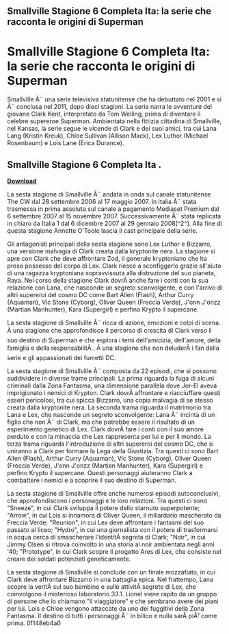 ## Smallville Stagione 6 Completa Ita: la serie che racconta le origini di Superman

  
# Smallville Stagione 6 Completa Ita: la serie che racconta le origini di Superman
 
Smallville Ã¨ una serie televisiva statunitense che ha debuttato nel 2001 e si Ã¨ conclusa nel 2011, dopo dieci stagioni. La serie narra le avventure del giovane Clark Kent, interpretato da Tom Welling, prima di diventare il celebre supereroe Superman. Ambientata nella fittizia cittadina di Smallville, nel Kansas, la serie segue le vicende di Clark e dei suoi amici, tra cui Lana Lang (Kristin Kreuk), Chloe Sullivan (Allison Mack), Lex Luthor (Michael Rosenbaum) e Lois Lane (Erica Durance).
 
## Smallville Stagione 6 Completa Ita .


[**Download**](https://www.google.com/url?q=https%3A%2F%2Fbyltly.com%2F2tKQAV&sa=D&sntz=1&usg=AOvVaw1vXHlpsCZt6Dh2u9BYEeLM)

 
La sesta stagione di Smallville Ã¨ andata in onda sul canale statunitense The CW dal 28 settembre 2006 al 17 maggio 2007. In Italia Ã¨ stata trasmessa in prima assoluta sul canale a pagamento Mediaset Premium dal 6 settembre 2007 al 15 novembre 2007. Successivamente Ã¨ stata replicata in chiaro da Italia 1 dal 6 dicembre 2007 al 29 gennaio 2008[^2^]. Alla fine di questa stagione Annette O'Toole lascia il cast principale della serie.
 
Gli antagonisti principali della sesta stagione sono Lex Luthor e Bizzarro, una versione malvagia di Clark creata dalla kryptonite nera. La stagione si apre con Clark che deve affrontare Zod, il generale kryptoniano che ha preso possesso del corpo di Lex. Clark riesce a sconfiggerlo grazie all'aiuto di una ragazza kryptoniana sopravvissuta alla distruzione del suo pianeta, Raya. Nel corso della stagione Clark dovrÃ  anche fare i conti con la sua relazione con Lana, che nasconde un segreto sconvolgente, e con l'arrivo di altri supereroi del cosmo DC come Bart Allen (Flash), Arthur Curry (Aquaman), Vic Stone (Cyborg), Oliver Queen (Freccia Verde), J'onn J'onzz (Martian Manhunter), Kara (Supergirl) e perfino Krypto il supercane.
 
La sesta stagione di Smallville Ã¨ ricca di azione, emozioni e colpi di scena. Ã una stagione che approfondisce il percorso di crescita di Clark verso il suo destino di Superman e che esplora i temi dell'amicizia, dell'amore, della famiglia e della responsabilitÃ . Ã una stagione che non deluderÃ  i fan della serie e gli appassionati dei fumetti DC.
  
La sesta stagione di Smallville Ã¨ composta da 22 episodi, che si possono suddividere in diverse trame principali. La prima riguarda la fuga di alcuni criminali dalla Zona Fantasma, una dimensione parallela dove Jor-El aveva imprigionato i nemici di Krypton. Clark dovrÃ  affrontare e riacciuffare questi esseri pericolosi, tra cui spicca Bizzarro, una copia malvagia di se stesso creata dalla kryptonite nera. La seconda trama riguarda il matrimonio tra Lana e Lex, che nasconde un segreto sconvolgente: Lana Ã¨ incinta di un figlio che non Ã¨ di Clark, ma che potrebbe essere il risultato di un esperimento genetico di Lex. Clark dovrÃ  fare i conti con il suo amore perduto e con la minaccia che Lex rappresenta per lui e per il mondo. La terza trama riguarda l'introduzione di altri supereroi del cosmo DC, che si uniranno a Clark per formare la Lega della Giustizia. Tra questi ci sono Bart Allen (Flash), Arthur Curry (Aquaman), Vic Stone (Cyborg), Oliver Queen (Freccia Verde), J'onn J'onzz (Martian Manhunter), Kara (Supergirl) e perfino Krypto il supercane. Questi personaggi aiuteranno Clark a combattere i nemici e a scoprire il suo destino di Superman.
 
La sesta stagione di Smallville offre anche numerosi episodi autoconclusivi, che approfondiscono i personaggi e le loro relazioni. Tra questi ci sono \"Sneeze\", in cui Clark sviluppa il potere dello starnuto superpotente; \"Arrow\", in cui Lois si innamora di Oliver Queen, il miliardario mascherato da Freccia Verde; \"Reunion\", in cui Lex deve affrontare i fantasmi del suo passato al liceo; \"Hydro\", in cui una giornalista con il potere di trasformarsi in acqua cerca di smascherare l'identitÃ  segreta di Clark; \"Noir\", in cui Jimmy Olsen si ritrova coinvolto in una storia al noir ambientata negli anni '40; \"Prototype\", in cui Clark scopre il progetto Ares di Lex, che consiste nel creare dei soldati potenziati geneticamente.
 
La sesta stagione di Smallville si conclude con un finale mozzafiato, in cui Clark deve affrontare Bizzarro in una battaglia epica. Nel frattempo, Lana scopre la veritÃ  sul suo bambino e sulle attivitÃ  segrete di Lex, che coinvolgono il misterioso laboratorio 33.1. Lionel viene rapito da un gruppo di persone che lo chiamano \"il viaggiatore\" e che sembrano avere dei piani per lui. Lois e Chloe vengono attaccate da uno dei fuggitivi della Zona Fantasma. Il destino di tutti i personaggi Ã¨ in bilico e nulla sarÃ  piÃ¹ come prima.
 0f148eb4a0
